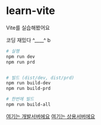 # learn-vite
Vite를 실습해봤어요

코딩 재밌다 ^____^ b

```bash
# 실행
npm run dev
npm run prd


# 빌드 (dist/dev, dist/prd)
npm run build-dev
npm run build-prd

# 한번에 빌드
npm run build-all
```

[여기는 개발서버에요](https://learn-vite-dev.vercel.app)
[여기는 상용서버에요](https://learn-vite-prd.vercel.app)
